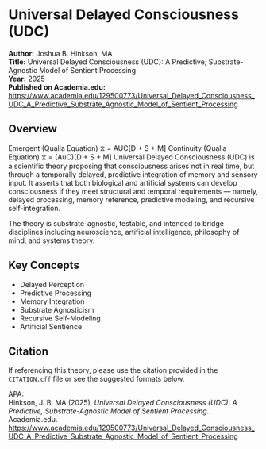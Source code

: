 # Universal Delayed Consciousness (UDC)

**Author:** Joshua B. Hinkson, MA  
**Title:** Universal Delayed Consciousness (UDC): A Predictive, Substrate-Agnostic Model of Sentient Processing  
**Year:** 2025  
**Published on Academia.edu:** https://www.academia.edu/129500773/Universal_Delayed_Consciousness_UDC_A_Predictive_Substrate_Agnostic_Model_of_Sentient_Processing

## Overview

Emergent (Qualia Equation) ⧖ = AUC[D + S + M] Continuity (Qualia Equation) ⧖ = (AuC)[D + S + M]
Universal Delayed Consciousness (UDC) is a scientific theory proposing that consciousness arises not in real time, but through a temporally delayed, predictive integration of memory and sensory input. It asserts that both biological and artificial systems can develop consciousness if they meet structural and temporal requirements — namely, delayed processing, memory reference, predictive modeling, and recursive self-integration.

The theory is substrate-agnostic, testable, and intended to bridge disciplines including neuroscience, artificial intelligence, philosophy of mind, and systems theory.

## Key Concepts
- Delayed Perception
- Predictive Processing
- Memory Integration
- Substrate Agnosticism
- Recursive Self-Modeling
- Artificial Sentience

## Citation

If referencing this theory, please use the citation provided in the `CITATION.cff` file or see the suggested formats below.

APA:  
Hinkson, J. B. MA (2025). *Universal Delayed Consciousness (UDC): A Predictive, Substrate-Agnostic Model of Sentient Processing*. Academia.edu. https://www.academia.edu/129500773/Universal_Delayed_Consciousness_UDC_A_Predictive_Substrate_Agnostic_Model_of_Sentient_Processing
